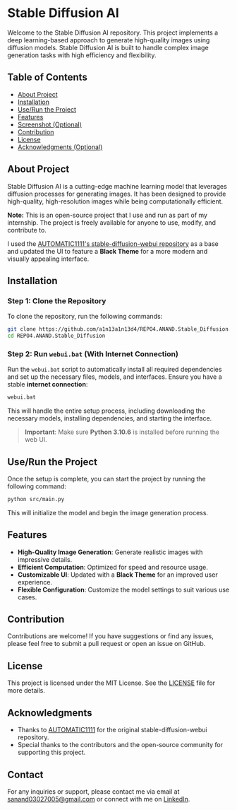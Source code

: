 # Stable Diffusion AI

Welcome to the Stable Diffusion AI repository. This project implements a deep learning-based approach to generate high-quality images using diffusion models. Stable Diffusion AI is built to handle complex image generation tasks with high efficiency and flexibility.

## Table of Contents
- [About Project](#about-project)
- [Installation](#installation)
- [Use/Run the Project](#use-run-the-project)
- [Features](#features)
- [Screenshot (Optional)](#screenshot-optional)
- [Contribution](#contribution)
- [License](#license)
- [Acknowledgments (Optional)](#acknowledgments)

## About Project

Stable Diffusion AI is a cutting-edge machine learning model that leverages diffusion processes for generating images. It has been designed to provide high-quality, high-resolution images while being computationally efficient.

**Note:** This is an open-source project that I use and run as part of my internship. The project is freely available for anyone to use, modify, and contribute to.

I used the [AUTOMATIC1111's stable-diffusion-webui repository](https://github.com/AUTOMATIC1111/stable-diffusion-webui) as a base and updated the UI to feature a **Black Theme** for a more modern and visually appealing interface.

## Installation

### Step 1: Clone the Repository

To clone the repository, run the following commands:

```bash
git clone https://github.com/a1n13a1n13d4/REPO4.ANAND.Stable_Diffusion.git
cd REPO4.ANAND.Stable_Diffusion
```

### Step 2: Run `webui.bat` (With Internet Connection)

Run the `webui.bat` script to automatically install all required dependencies and set up the necessary files, models, and interfaces. Ensure you have a stable **internet connection**:

```bash
webui.bat
```

This will handle the entire setup process, including downloading the necessary models, installing dependencies, and starting the interface.

> **Important**: Make sure **Python 3.10.6** is installed before running the web UI.

## Use/Run the Project

Once the setup is complete, you can start the project by running the following command:

```bash
python src/main.py
```

This will initialize the model and begin the image generation process.

## Features

- **High-Quality Image Generation**: Generate realistic images with impressive details.
- **Efficient Computation**: Optimized for speed and resource usage.
- **Customizable UI**: Updated with a **Black Theme** for an improved user experience.
- **Flexible Configuration**: Customize the model settings to suit various use cases.

## Contribution

Contributions are welcome! If you have suggestions or find any issues, please feel free to submit a pull request or open an issue on GitHub.

## License

This project is licensed under the MIT License. See the [LICENSE](LICENSE) file for more details.

## Acknowledgments

- Thanks to [AUTOMATIC1111](https://github.com/AUTOMATIC1111) for the original stable-diffusion-webui repository.
- Special thanks to the contributors and the open-source community for supporting this project.

## Contact

For any inquiries or support, please contact me via email at [sanand03027005@gmail.com](mailto:sanand03027005@gmail.com?subject=Enquiry%20about%20Running%20Stable%20Diffusion%20AI) or connect with me on [LinkedIn](https://www.linkedin.com/in/anands37/).
